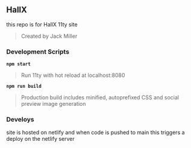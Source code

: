 ## HallX

this repo is for HallX 11ty site

> Created by Jack Miller

### Development Scripts

**`npm start`**

> Run 11ty with hot reload at localhost:8080

**`npm run build`**

> Production build includes minified, autoprefixed CSS and social preview image generation

### Develoys

site is hosted on netlify and when code is pushed to main this triggers a deploy on the netlify server
